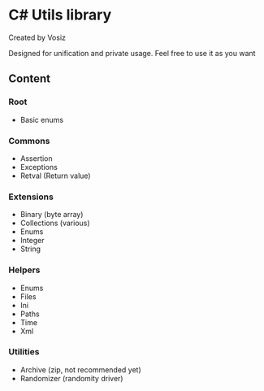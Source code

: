 # C# Utils library
Created by Vosiz

Designed for unification and private usage. Feel free to use it as you want

## Content
### Root
- Basic enums

### Commons
- Assertion
- Exceptions
- Retval (Return value)

### Extensions
- Binary (byte array)
- Collections (various)
- Enums
- Integer
- String

### Helpers
- Enums
- Files
- Ini
- Paths
- Time
- Xml

### Utilities
- Archive (zip, not recommended yet)
- Randomizer (randomity driver)

